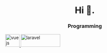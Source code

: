 <h1 align="center">Hi 👋.</h1>
<h3 align="center">Programming</h3>

<a href="https://vuejs.org/" target="_blank" rel="noreferrer">
  <img src="https://i.pinimg.com/originals/25/8c/6e/258c6eff1dbe4fec23d3fc8d5c6fb23a.png" alt="vuejs" width="45" height="40"/>
</a>
<a href="https://laravel.com/" target="_blank" rel="noreferrer">
  <img src="https://upload.wikimedia.org/wikipedia/commons/thumb/3/36/Logo.min.svg/1280px-Logo.min.svg.png" alt="laravel" width="125" height="40"/>
</a>

